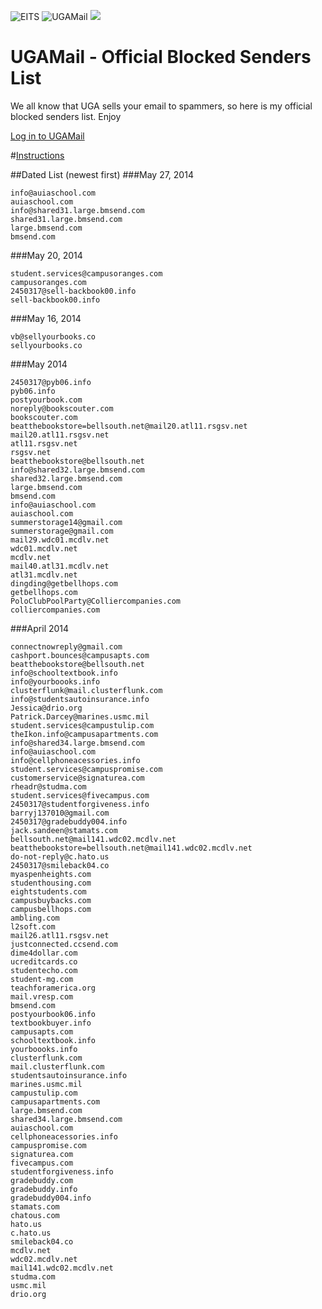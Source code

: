 ![EITS](http://eits.uga.edu/ExpressionEngine/img/small-logo.svgz)
![UGAMail](http://eits.uga.edu/ExpressionEngine/img/ugamail.svgz)
![](http://eits.uga.edu/ExpressionEngine/img/OneDrive-Logo-bak.svgz)


UGAMail - Official Blocked Senders List
============================




We all know that UGA sells your email to spammers, so here is my official blocked senders list. Enjoy 

[Log in to UGAMail](https://eits.uga.edu/email_and_calendar/office365)

#[Instructions](https://github.com/vincentclee/ugamail-blocked_senders_list/blob/master/HOWTO.md)




##Dated List (newest first)
###May 27, 2014
```
info@auiaschool.com
auiaschool.com
info@shared31.large.bmsend.com
shared31.large.bmsend.com
large.bmsend.com
bmsend.com
```
###May 20, 2014
```
student.services@campusoranges.com
campusoranges.com
2450317@sell-backbook00.info
sell-backbook00.info
```
###May 16, 2014
```
vb@sellyourbooks.co
sellyourbooks.co
```
###May 2014
```
2450317@pyb06.info
pyb06.info
postyourbook.com
noreply@bookscouter.com
bookscouter.com
beatthebookstore=bellsouth.net@mail20.atl11.rsgsv.net
mail20.atl11.rsgsv.net
atl11.rsgsv.net
rsgsv.net
beatthebookstore@bellsouth.net
info@shared32.large.bmsend.com
shared32.large.bmsend.com
large.bmsend.com
bmsend.com
info@auiaschool.com
auiaschool.com
summerstorage14@gmail.com
summerstorage@gmail.com
mail29.wdc01.mcdlv.net
wdc01.mcdlv.net
mcdlv.net
mail40.atl31.mcdlv.net
atl31.mcdlv.net
dingding@getbellhops.com
getbellhops.com
PoloClubPoolParty@Colliercompanies.com
colliercompanies.com
```

###April 2014

```
connectnowreply@gmail.com
cashport.bounces@campusapts.com
beatthebookstore@bellsouth.net
info@schooltextbook.info
info@yourboooks.info
clusterflunk@mail.clusterflunk.com
info@studentsautoinsurance.info
Jessica@drio.org
Patrick.Darcey@marines.usmc.mil
student.services@campustulip.com
theIkon.info@campusapartments.com
info@shared34.large.bmsend.com
info@auiaschool.com
info@cellphoneacessories.info
student.services@campuspromise.com
customerservice@signaturea.com
rheadr@studma.com
student.services@fivecampus.com
2450317@studentforgiveness.info
barryj137010@gmail.com
2450317@gradebuddy004.info
jack.sandeen@stamats.com
bellsouth.net@mail141.wdc02.mcdlv.net
beatthebookstore=bellsouth.net@mail141.wdc02.mcdlv.net
do-not-reply@c.hato.us
2450317@smileback04.co
myaspenheights.com
studenthousing.com
eightstudents.com
campusbuybacks.com
campusbellhops.com
ambling.com
l2soft.com
mail26.atl11.rsgsv.net
justconnected.ccsend.com
dime4dollar.com
ucreditcards.co
studentecho.com
student-mg.com
teachforamerica.org
mail.vresp.com
bmsend.com
postyourbook06.info
textbookbuyer.info
campusapts.com
schooltextbook.info
yourboooks.info
clusterflunk.com
mail.clusterflunk.com
studentsautoinsurance.info
marines.usmc.mil
campustulip.com
campusapartments.com
large.bmsend.com
shared34.large.bmsend.com
auiaschool.com
cellphoneacessories.info
campuspromise.com
signaturea.com
fivecampus.com
studentforgiveness.info
gradebuddy.com
gradebuddy.info
gradebuddy004.info
stamats.com
chatous.com
hato.us
c.hato.us
smileback04.co
mcdlv.net
wdc02.mcdlv.net
mail141.wdc02.mcdlv.net
studma.com
usmc.mil
drio.org
```
